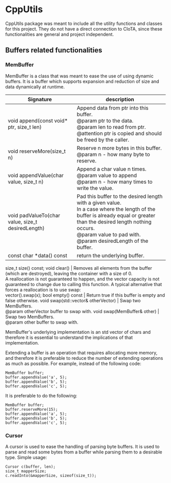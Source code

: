 # CppUtils
CppUtils package was meant to include all the utility functions and classes for this project.
They do not have a direct connection to CIoTA, since these functionalities are general and project independent.

## Buffers related functionalities
### MemBuffer
MemBuffer is a class that was meant to ease the use of using dynamic buffers.
It is a buffer which supports expansion and reduction of size and data dynamically at runtime.

Signature | description
--------- | -----------
void append(const void* ptr, size_t len) | Append data from ptr into this buffer. <br/> @param ptr to the data. <br/> @param len to read from ptr. <br/> @attention  ptr is copied and should be freed by the caller.
void reserveMore(size_t n) | Reserve n more bytes in this buffer. <br/> @param n - how many byte to reserve.
void appendValue(char value, size_t n) | Append a char value n times. <br/> @param value to append <br/> @param n - how many times to write the value.
void padValueTo(char value, size_t desiredLength) | Pad this buffer to the desired length with a given value. <br/> In a case where the length of the buffer is already equal or greater than the desired length nothing occurs. <br/> @param value to pad with. <br/> @param desiredLength of the buffer.
const char *data() const | return the underlying buffer.
size_t size() const;
void clear() | Removes all elements from the buffer (which are destroyed), leaving the container with a size of 0. <br/> A reallocation is not guaranteed to happen, and the vector capacity is not guaranteed to change due to calling this function. A typical alternative that forces a reallocation is to use swap: <br/> vector<char>().swap(x);
bool empty() const | Return true if this buffer is empty and false otherwise.
void swap(std::vector<char>& otherVector) | Swap two MemBuffers. <br/> @param otherVector buffer to swap with.
void swap(MemBuffer& other) | Swap two MemBuffers. <br/> @param other buffer to swap with.

    
MemBuffer's underlying implementation is an std vector of chars and therefore it is essential to understand the implications of that implementation.

Extending a buffer is an operation that requires allocating more memory, and therefore it is preferable to reduce the number of extending operations as much as possible.
For example, instead of the following code:
    
    MemBuffer buffer;
    buffer.appendValue('a', 5);
    buffer.appendValue('b', 5);
    buffer.appendValue('c', 5);

It is preferable to do the following:
    
    MemBuffer buffer;
    buffer.reserveMore(15);
    buffer.appendValue('a', 5);
    buffer.appendValue('b', 5);
    buffer.appendValue('c', 5);
    
    
### Cursor
A cursor is used to ease the handling of parsing byte buffers.
It is used to parse and read some bytes from a buffer while parsing them to a desirable type.
Simple usage:
    
    Cursor c(buffer, len);
    size_t mapperSize;
    c.readInto(&mapperSize, sizeof(size_t));
